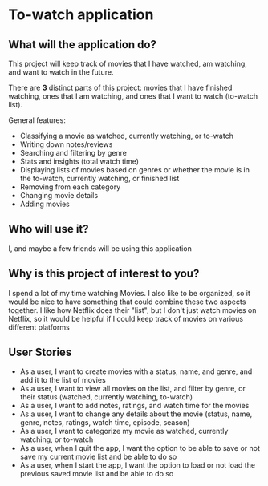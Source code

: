 # To-watch application

## What will the application do?

This project will keep track of movies that I have watched, am watching, and want to watch in the future. 

There are **3** distinct parts of this project: movies that I have finished watching, ones that I am watching, and ones that I want to watch (to-watch list).

General features:
- Classifying a movie as watched, currently watching, or to-watch
- Writing down notes/reviews
- Searching and filtering by genre
- Stats and insights (total watch time)
- Displaying lists of movies based on genres or whether the movie is in the to-watch, currently watching, or finished list
- Removing from each category 
- Changing movie details
- Adding movies

## Who will use it?

I, and maybe a few friends will be using this application

## Why is this project of interest to you?

I spend a lot of my time watching Movies. I also like to be organized, so it would be nice to have something that could combine these two aspects together. I like how Netflix does their "list", but I don't just watch movies on Netflix, so it would be helpful if I could keep track of movies on various different platforms

## User Stories

- As a user, I want to create movies with a status, name, and genre, and add it to the list of movies
- As a user, I want to view all movies on the list, and filter by genre, or their status (watched, currently watching, to-watch)
- As a user, I want to add notes, ratings, and watch time for the movies
- As a user, I want to change any details about the movie (status, name, genre, notes, ratings, watch time, episode, season)
- As a user, I want to categorize my movie as watched, currently watching, or to-watch
- As a user, when I quit the app, I want the option to be able to save or not save my current movie list and be able to do so
- As a user, when I start the app, I want the option to load or not load the previous saved movie list and be able to do so
